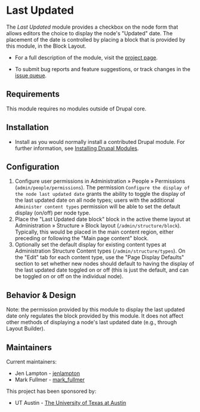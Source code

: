 # Last Updated

The _Last Updated_ module provides a checkbox on the node form that allows
editors the choice to display the node's "Updated" date. The placement of the
date is controlled by placing a block that is provided by this module, in the
Block Layout.

 * For a full description of the module, visit the
   [project page](https://www.drupal.org/project/updated).

 * To submit bug reports and feature suggestions, or track changes in the
   [issue queue](https://www.drupal.org/project/issues/updated).


## Requirements

This module requires no modules outside of Drupal core.


## Installation

 * Install as you would normally install a contributed Drupal module. For further
information, see
[Installing Drupal Modules](https://www.drupal.org/docs/extending-drupal/installing-drupal-modules).


## Configuration

1. Configure user permissions in Administration » People » Permissions (`admin/people/permissions`). The permission `Configure the display of the node last updated date` grants the ability to toggle the display of the last updated date on all node types; users with the additional `Administer content types` permission will be able to set the default display (on/off) per node type.
2. Place the "Last Updated date block" block in the active theme layout at Administration » Structure  » Block layout (`/admin/structure/block`). Typically, this would be placed in the main content region, either preceding or following the "Main page content" block.
3. Optionally set the default display for existing content types at Administration Structure Content types (`/admin/structure/types`). On the "Edit" tab for each content type, use the "Page Display Defaults" section to set whether new nodes should default to having the display of the last updated date toggled on or off (this is just the default, and can be toggled on or off on the individual node).


## Behavior & Design

Note: the permission provided by this module to display the last updated date only regulates the block provided by this module. It does not affect other methods of displaying a node's last updated date (e.g., through Layout Builder).


## Maintainers

Current maintainers:

* Jen Lampton - [jenlampton](https://www.drupal.org/u/jenlampton)
* Mark Fullmer - [mark_fullmer](https://www.drupal.org/u/mark_fullmer)

This project has been sponsored by:

* UT Austin - [The University of Texas at Austin](https://www.drupal.org/university-of-texas-at-austin)
